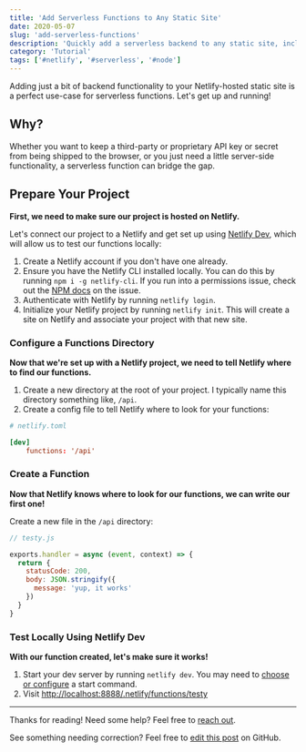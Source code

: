 ```yaml
---
title: 'Add Serverless Functions to Any Static Site'
date: 2020-05-07
slug: 'add-serverless-functions'
description: 'Quickly add a serverless backend to any static site, including React, Vue, or other SPA static sites.'
category: 'Tutorial'
tags: ['#netlify', '#serverless', '#node']
---
```


Adding just a bit of backend functionality to your Netlify-hosted static site is a perfect use-case for serverless functions. Let's get up and running!

## Why?

Whether you want to keep a third-party or proprietary API key or secret from being shipped to the browser, or you just need a little server-side functionality, a serverless function can bridge the gap.

## Prepare Your Project

**First, we need to make sure our project is hosted on Netlify.**

Let's connect our project to a Netlify and get set up using [Netlify Dev](https://www.netlify.com/products/dev/), which will allow us to test our functions locally:

1. Create a Netlify account if you don't have one already.
2. Ensure you have the Netlify CLI installed locally. You can do this by running `npm i -g netlify-cli`. If you run into a permissions issue, check out the [NPM docs](https://docs.npmjs.com/resolving-eacces-permissions-errors-when-installing-packages-globally) on the issue.
3. Authenticate with Netlify by running `netlify login`.
4. Initialize your Netlify project by running `netlify init`. This will create a site on Netlify and associate your project with that new site.

### Configure a Functions Directory

**Now that we're set up with a Netlify project, we need to tell Netlify where to find our functions.**

1. Create a new directory at the root of your project. I typically name this directory something like, `/api`.
2. Create a config file to tell Netlify where to look for your functions:

```toml
# netlify.toml

[dev]
    functions: '/api'
```

### Create a Function

**Now that Netlify knows where to look for our functions, we can write our first one!**

Create a new file in the `/api` directory:

```js
// testy.js

exports.handler = async (event, context) => {
  return {
    statusCode: 200,
    body: JSON.stringify({
      message: 'yup, it works'
    })
  }
}
```

### Test Locally Using Netlify Dev

**With our function created, let's make sure it works!**

1. Start your dev server by running `netlify dev`. You may need to [choose or configure](https://github.com/netlify/cli/blob/master/docs/netlify-dev.md#netlifytoml-dev-block) a start command.
2. Visit [http://localhost:8888/.netlify/functions/testy](http://localhost:8888/.netlify/functions/testy)

---

Thanks for reading! Need some help? Feel free to [reach out](https://twitter.com/briansw).

See something needing correction? Feel free to [edit this post](https://github.com/bswank/swank.dev/blob/master/content/posts/add-serverless-functions.md) on GitHub.
